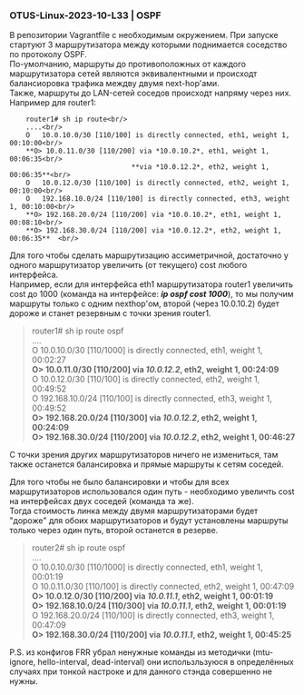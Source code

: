 ### OTUS-Linux-2023-10-L33 | OSPF

В репозитории Vagrantfile с необходимым окружением. При запуске стартуют 3 маршрутизатора между которыми поднимается соседство по протоколу OSPF.  
По-умолчанию, маршруты до противоположных от каждого маршрутизатора сетей являются эквивалентными и происходт балансиоровка трафика междву двумя next-hop'ами.  
Также, маршруты до LAN-сетей соседов происходт напряму через них.  
Например для router1:  

		router1# sh ip route<br/>
		....<br/>
		O   10.0.10.0/30 [110/100] is directly connected, eth1, weight 1, 00:10:00<br/>
		**O> 10.0.11.0/30 [110/200] via *10.0.10.2*, eth1, weight 1, 00:06:35<br/>
		                          **via *10.0.12.2*, eth2, weight 1, 00:06:35**<br/>
		O   10.0.12.0/30 [110/100] is directly connected, eth2, weight 1, 00:10:00<br/>
		O   192.168.10.0/24 [110/100] is directly connected, eth3, weight 1, 00:10:00<br/>
		**O> 192.168.20.0/24 [110/200] via *10.0.10.2*, eth1, weight 1, 00:08:10<br/>
		**O> 192.168.30.0/24 [110/200] via *10.0.12.2*, eth2, weight 1, 00:06:35**  <br/>

Для того чтобы сделать маршрутизацию ассиметричной, достаточно у одного маршрутизатор увеличить (от текущего) cost любого интерфейса.  
Например, если для интерфейса eth1 маршрутизатора router1 увеличить cost до 1000 (команда на интерфейсе: ***ip ospf cost 1000***), то мы получим маршруты только с одним nexthop'ом, второй (через 10.0.10.2) будет дороже и станет резервным с точки зрения router1.  

>router1# sh ip route ospf <br/>
>....<br/>
>O   10.0.10.0/30 [110/1000] is directly connected, eth1, weight 1, 00:02:27<br/>
>**O> 10.0.11.0/30 [110/200] via *10.0.12.2*, eth2, weight 1, 00:24:09**<br/>
>O   10.0.12.0/30 [110/100] is directly connected, eth2, weight 1, 00:49:52<br/>
>O   192.168.10.0/24 [110/100] is directly connected, eth3, weight 1, 00:49:52<br/>
>**O> 192.168.20.0/24 [110/300] via *10.0.12.2*, eth2, weight 1, 00:24:09**<br/>
>**O> 192.168.30.0/24 [110/200] via *10.0.12.2*, eth2, weight 1, 00:46:27**<br/>
  

С точки зрения других маршрутизаторов ничего не измениться, там также останется балансировка и прямые маршруты к сетям соседей.  

Для того чтобы не было балансировки и чтобы для всех маршрутизаторов использовался один путь - необходимо увеличть cost на интерфейсах двух соседей (команда та же).  
Тогда стоимость линка между двумя маршрутизаторами будет "дороже" для обоих маршрутизаторов и будут установлены маршруты только через один путь, второй останется в резерве.  

>router2# sh ip route ospf <br/>
>....<br/>
>O   10.0.10.0/30 [110/1000] is directly connected, eth1, weight 1, 00:01:19<br/>
>O   10.0.11.0/30 [110/100] is directly connected, eth2, weight 1, 00:47:09<br/>
>**O> 10.0.12.0/30 [110/200] via *10.0.11.1*, eth2, weight 1, 00:01:19**<br/>
>**O> 192.168.10.0/24 [110/300] via *10.0.11.1*, eth2, weight 1, 00:01:19**<br/>
>O   192.168.20.0/24 [110/100] is directly connected, eth3, weight 1, 00:47:09<br/>
>**O> 192.168.30.0/24 [110/200] via *10.0.11.1*, eth2, weight 1, 00:45:25**<br/>

P.S. из конфигов FRR убрал ненужные команды из методички (mtu-ignore, hello-interval, dead-interval) они использльзуюся в определённых случаях при тонкой настроке и для данного стэнда совершенно не нужны.





